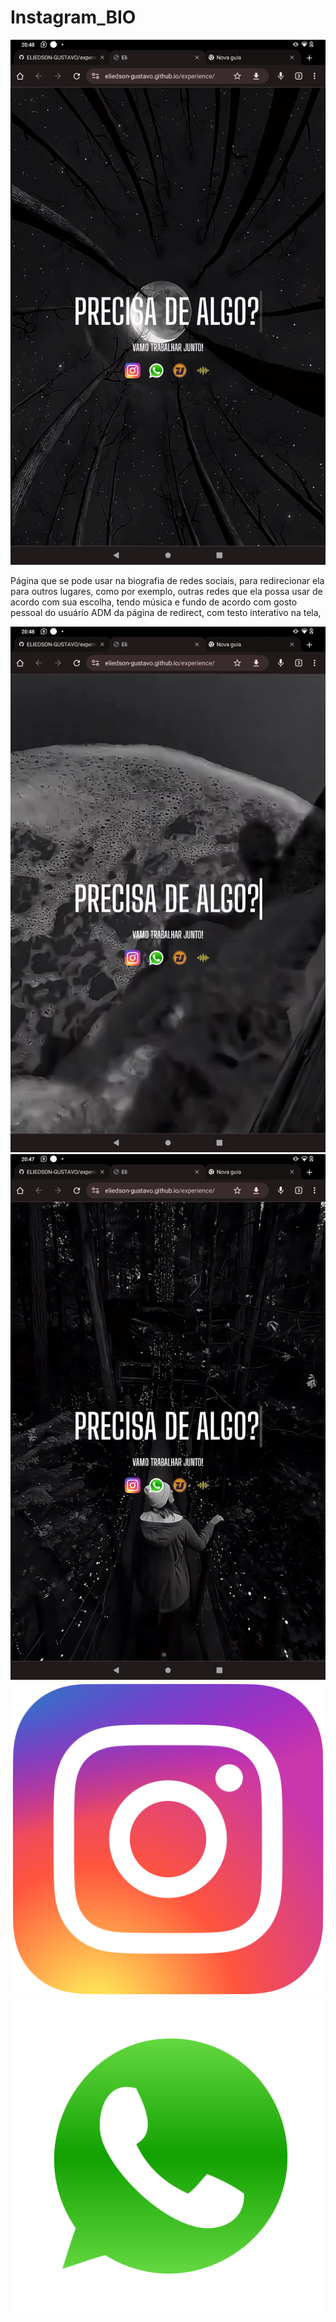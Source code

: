 # Instagram_BIO

<img src="movie/Screenshot_20231001-204803.jpg">

Página que se pode usar na biografia de redes sociais, para redirecionar ela para outros lugares, como por exemplo, outras redes que ela possa usar de acordo com sua escolha, tendo música e fundo de acordo com gosto pessoal do usuário ADM da página de redirect, com testo interativo na tela,

<img src="movie/Screenshot_20231001-204805.jpg">

<img src="movie/Screenshot_20231001-204757.jpg">

<div class="buttons">                                                                                     <a href="https://instagram.com/eliedson_gustavo?igshid=MzNlNGNkZWQ4Mg=="><img src="./img/R (1).png" alt="Instagram"></a>
                                                                                                    <a href="https://wa.me/message/CQMJ7TPPC6XAL1" id="whatsappLink"><img src="./img/R.png" alt="WhatsApp"></a>
                                                                                                                                          
</div>


                                        
